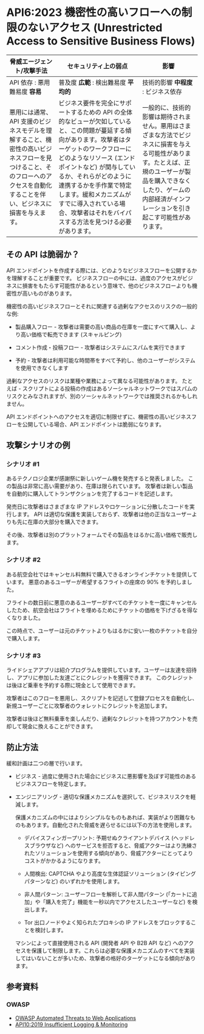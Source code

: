 # API6:2023 機密性の高いフローへの制限のないアクセス (Unrestricted Access to Sensitive Business Flows)

| 脅威エージェント/攻撃手法 | セキュリティ上の弱点 | 影響 |
| - | - | - |
| API 依存 : 悪用難易度 **容易** | 普及度 **広範** : 検出難易度 **平均的** | 技術的影響 **中程度** : ビジネス依存 |
| 悪用には通常、API 支援のビジネスモデルを理解すること、機密性の高いビジネスフローを見つけること、そのフローへのアクセスを自動化することを伴い、ビジネスに損害を与えます。 | ビジネス要件を完全にサポートするための API の全体的なビューが欠如していると、この問題が蔓延する傾向があります。攻撃者はターゲットのワークフローにどのようなリソース (エンドポイントなど) が関与しているか、それらがどのように連携するかを手作業で特定します。緩和メカニズムがすでに導入されている場合、攻撃者はそれをバイパスする方法を見つける必要があります。 | 一般的に、技術的影響は期待されません。悪用はさまざまな方法でビジネスに損害を与える可能性があります。たとえば、正規のユーザーが製品を購入できなくしたり、ゲームの内部経済がインフレーションを引き起こす可能性があります。 |

## その API は脆弱か？

API エンドポイントを作成する際には、どのようなビジネスフローを公開するかを理解することが重要です。
ビジネスフローの中には、過度のアクセスがビジネスに損害をもたらす可能性があるという意味で、他のビジネスフローよりも機密性が高いものがあります。


機密性の高いビジネスフローとそれに関連する過剰なアクセスのリスクの一般的な例:


* 製品購入フロー - 攻撃者は需要の高い商品の在庫を一度にすべて購入し、より高い価格で転売できます (スキャルピング)

* コメント作成・投稿フロー - 攻撃者はシステムにスパムを実行できます
* 予約 - 攻撃者は利用可能な時間帯をすべて予約し、他のユーザーがシステムを使用できなくします


過剰なアクセスのリスクは業種や業務によって異なる可能性があります。
たとえば - スクリプトによる投稿の作成はあるソーシャルネットワークではスパムのリスクとみなされますが、別のソーシャルネットワークでは推奨されるかもしれません。


API エンドポイントへのアクセスを適切に制限せずに、機密性の高いビジネスフローを公開している場合、API エンドポイントは脆弱になります。


## 攻撃シナリオの例

### シナリオ #1

あるテクノロジ企業が感謝祭に新しいゲーム機を発売すると発表しました。
この製品は非常に高い需要があり、在庫は限られています。
攻撃者は新しい製品を自動的に購入してトランザクションを完了するコードを記述します。


発売日に攻撃者はさまざまな IP アドレスやロケーションに分散したコードを実行します。
API は適切な保護を実装しておらず、攻撃者は他の正当なユーザーよりも先に在庫の大部分を購入できます。



その後、攻撃者は別のプラットフォームでその製品をはるかに高い価格で販売します。


### シナリオ #2

ある航空会社ではキャンセル料無料で購入できるオンラインチケットを提供しています。
悪意のあるユーザーが希望するフライトの座席の 90% を予約しました。

フライトの数日前に悪意のあるユーザーがすべてのチケットを一度にキャンセルしたため、航空会社はフライトを埋めるためにチケットの価格を下げざるを得なくなりました。



この時点で、ユーザーは元のチケットよりもはるかに安い一枚のチケットを自分で購入します。


### シナリオ #3

ライドシェアアプリは紹介プログラムを提供しています。ユーザーは友達を招待し、アプリに参加した友達ごとにクレジットを獲得できます。
このクレジットは後ほど乗車を予約する際に現金として使用できます。


攻撃者はこのフローを悪用し、スクリプトを記述して登録プロセスを自動化し、新規ユーザーごとに攻撃者のウォレットにクレジットを追加します。


攻撃者は後ほど無料乗車を楽しんだり、過剰なクレジットを持つアカウントを売却して現金に換えることができます。


## 防止方法

緩和計画は二つの層で行います。

* ビジネス - 過度に使用された場合にビジネスに悪影響を及ぼす可能性のあるビジネスフローを特定します。

* エンジニアリング - 適切な保護メカニズムを選択して、ビジネスリスクを軽減します。


  保護メカニズムの中にはよりシンプルなものもあれば、実装がより困難なものもあります。自動化された脅威を遅らせるには以下の方法を使用します。



  * デバイスフィンガープリント: 予期せぬクライアントデバイス (ヘッドレスブラウザなど) へのサービスを拒否すると、脅威アクターはより洗練されたソリューションを使用する傾向があり、脅威アクターにとってよりコストがかかるようになります。


  * 人間検出: CAPTCHA やより高度な生体認証ソリューション (タイピングパターンなど) のいずれかを使用します。

  * 非人間パターン: ユーザーフローを解析して非人間パターン (「カートに追加」や「購入を完了」機能を一秒以内でアクセスしたユーザーなど) を検出します。


  * Tor 出口ノードやよく知られたプロキシの IP アドレスをブロックすることを検討します。

  マシンによって直接使用される API (開発者 API や B2B API など) へのアクセスを保護して制限します。これらは必要な保護メカニズムのすべてを実装してはいないことが多いため、攻撃者の格好のターゲットになる傾向があります。



## 参考資料

### OWASP

* [OWASP Automated Threats to Web Applications][1]
* [API10:2019 Insufficient Logging & Monitoring][2]

[1]: https://owasp.org/www-project-automated-threats-to-web-applications/
[2]: https://github.com/OWASP/API-Security/blob/master/2019/en/src/0xaa-insufficient-logging-monitoring.md
